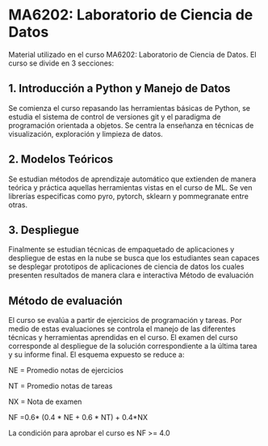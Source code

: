 # MA6202: Laboratorio de Ciencia de Datos

Material utilizado en el curso MA6202: Laboratorio de Ciencia de Datos. El curso se divide en 3 secciones:

## 1. Introducción a Python y Manejo de Datos

Se comienza el curso repasando las herramientas básicas de Python, se estudia el sistema de control de versiones git y el paradigma de programación orientada a objetos. Se centra la enseñanza en técnicas de visualización, exploración y limpieza de datos.

## 2. Modelos Teóricos

Se estudian métodos de aprendizaje automático que extienden de manera teórica y práctica aquellas herramientas vistas en el curso de ML. Se ven librerías especificas como pyro, pytorch, sklearn y pommegranate entre otras.

## 3. Despliegue

Finalmente se estudian técnicas de empaquetado de aplicaciones y despliegue de estas en la nube se busca que los estudiantes sean capaces se desplegar prototipos de aplicaciones de ciencia de datos los cuales presenten resultados de manera clara e interactiva
Método de evaluación

## Método de evaluación

El curso se evalúa a partir de ejercicios de programación y tareas. Por medio de estas evaluaciones se controla el manejo de las diferentes técnicas y herramientas aprendidas en el curso. El examen del curso corresponde al despliegue de la solución correspondiente a la última tarea y su informe final. El esquema expuesto se reduce a:

NE = Promedio notas de ejercicios

NT = Promedio notas de tareas

NX = Nota de examen

NF =0.6* (0.4 * NE + 0.6 * NT) + 0.4*NX

La condición para aprobar el curso es NF >= 4.0
